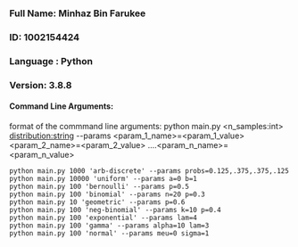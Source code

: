 ### Full Name: Minhaz Bin Farukee
### ID: 1002154424
### Language : Python
### Version: 3.8.8
#### Command Line Arguments:
format of the commmand line arguments:
python main.py <n_samples:int> <distribution:string> --params <param_1_name>=<param_1_value> <param_2_name>=<param_2_value> ....<param_n_name>=<param_n_value>  


```
python main.py 1000 'arb-discrete' --params probs=0.125,.375,.375,.125
python main.py 10000 'uniform' --params a=0 b=1
python main.py 100 'bernoulli' --params p=0.5
python main.py 100 'binomial' --params n=20 p=0.3
python main.py 10 'geometric' --params p=0.6
python main.py 100 'neg-binomial' --params k=10 p=0.4
python main.py 100 'exponential' --params lam=4
python main.py 100 'gamma' --params alpha=10 lam=3
python main.py 100 'normal' --params meu=0 sigma=1

```

